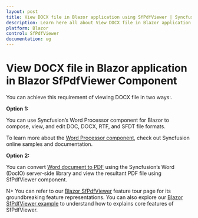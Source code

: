 ```yaml
---
layout: post
title: View DOCX file in Blazor application using SfPdfViewer | Syncfusion
description: Learn here all about View DOCX file in Blazor application in Syncfusion Blazor SfPdfViewer component and more.
platform: Blazor
control: SfPdfViewer
documentation: ug
---
```


# View DOCX file in Blazor application in Blazor SfPdfViewer Component

You can achieve this requirement of viewing DOCX file in two ways:.

**Option** **1:**

You can use Syncfusion’s Word Processor component for Blazor to compose, view, and edit DOC, DOCX, RTF, and SFDT file formats.

To learn more about the [Word Processor component](https://www.syncfusion.com/blazor-components/blazor-word-processor), check out Syncfusion online samples and documentation.

**Option** **2:**

You can convert [Word document to PDF](https://help.syncfusion.com/file-formats/docio/word-to-pdf) using the Syncfusion’s Word (DocIO) server-side library and view the resultant PDF file using SfPdfViewer component.

N> You can refer to our [Blazor SfPdfViewer](https://www.syncfusion.com/blazor-components/blazor-pdf-viewer) feature tour page for its groundbreaking feature representations. You can also explore our [Blazor SfPdfViewer example](https://blazor.syncfusion.com/demos/pdf-viewer-2/default-functionalities?theme=bootstrap4) to understand how to explains core features of SfPdfViewer.